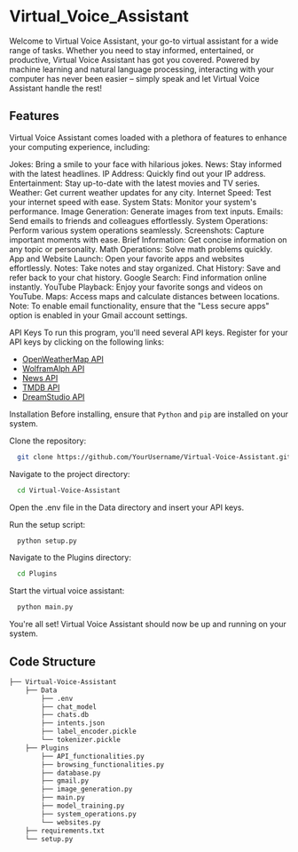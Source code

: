# Virtual_Voice_Assistant

Welcome to Virtual Voice Assistant, your go-to virtual assistant for a wide range of tasks. Whether you need to stay informed, entertained, or productive, Virtual Voice Assistant has got you covered. Powered by machine learning and natural language processing, interacting with your computer has never been easier – simply speak and let Virtual Voice Assistant handle the rest!

## Features
Virtual Voice Assistant comes loaded with a plethora of features to enhance your computing experience, including:

Jokes: Bring a smile to your face with hilarious jokes.
News: Stay informed with the latest headlines.
IP Address: Quickly find out your IP address.
Entertainment: Stay up-to-date with the latest movies and TV series.
Weather: Get current weather updates for any city.
Internet Speed: Test your internet speed with ease.
System Stats: Monitor your system's performance.
Image Generation: Generate images from text inputs.
Emails: Send emails to friends and colleagues effortlessly.
System Operations: Perform various system operations seamlessly.
Screenshots: Capture important moments with ease.
Brief Information: Get concise information on any topic or personality.
Math Operations: Solve math problems quickly.
App and Website Launch: Open your favorite apps and websites effortlessly.
Notes: Take notes and stay organized.
Chat History: Save and refer back to your chat history.
Google Search: Find information online instantly.
YouTube Playback: Enjoy your favorite songs and videos on YouTube.
Maps: Access maps and calculate distances between locations.
Note: To enable email functionality, ensure that the "Less secure apps" option is enabled in your Gmail account settings.

API Keys
To run this program, you'll need several API keys. Register for your API keys by clicking on the following links:

- [OpenWeatherMap API](https://openweathermap.org/api)
- [WolframAlph API](https://products.wolframalpha.com/api)
- [News API](https://newsapi.org/)
- [TMDB API](https://developer.themoviedb.org/docs/getting-started)
- [DreamStudio API](https://platform.stability.ai/docs/getting-started/authentication)


Installation
Before installing, ensure that `Python` and `pip` are installed on your system.

Clone the repository:

```bash
  git clone https://github.com/YourUsername/Virtual-Voice-Assistant.git
```
Navigate to the project directory:

```bash
  cd Virtual-Voice-Assistant
```
Open the .env file in the Data directory and insert your API keys.

Run the setup script:

```bash
  python setup.py
```
Navigate to the Plugins directory:

```bash
  cd Plugins
```
Start the virtual voice assistant:

```bash
  python main.py
```
You're all set! Virtual Voice Assistant should now be up and running on your system.

## Code Structure
```bash
├── Virtual-Voice-Assistant
    ├── Data
        ├── .env
        ├── chat_model
        ├── chats.db
        ├── intents.json
        ├── label_encoder.pickle
        └── tokenizer.pickle
    ├── Plugins
        ├── API_functionalities.py
        ├── browsing_functionalities.py
        ├── database.py
        ├── gmail.py
        ├── image_generation.py
        ├── main.py
        ├── model_training.py
        ├── system_operations.py
        └── websites.py
    ├── requirements.txt
    └── setup.py
```
